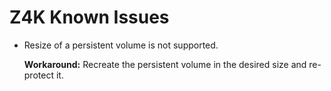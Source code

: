 # Z4K Known Issues

- Resize of a persistent volume is not supported.

  **Workaround:** Recreate the persistent volume in the desired size and re-protect it.

